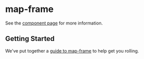 map-frame
================

See the [component page](http://polymerlabs.github.io/map-frame) for more information.

## Getting Started

We've put together a [guide to map-frame](http://www.polymer-project.org/docs/start/reusableelements.html) to help get you rolling.
